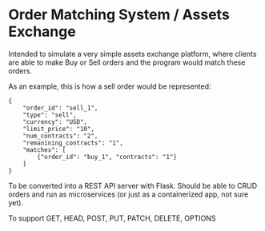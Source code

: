 # Order Matching System / Assets Exchange

Intended to simulate a very simple assets exchange platform, where clients are able to make Buy or Sell orders and the program would match these orders.

As an example, this is how a sell order would be represented:

```
{
    "order_id": "sell_1",
    "type": "sell",
    "currency": "USD",
    "limit_price": "10",
    "num_contracts": "2",
    "remanining_contracts": "1",
    "matches": [
        {"order_id": "buy_1", "contracts": "1"}
    ]
}
```

To be converted into a REST API server with Flask. Should be able to CRUD orders and run as microservices (or just as a containerized app, not sure yet).

To support GET, HEAD, POST, PUT, PATCH, DELETE, OPTIONS